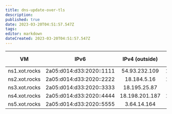 ```yaml
---
title: dns-update-over-tls
description: 
published: true
date: 2023-03-20T04:51:57.547Z
tags: 
editor: markdown
dateCreated: 2023-03-20T04:51:57.547Z
---
```


|       VM      |           IPv6           | IPv4 (outside) | IPv4 (inside) =\| |
|:-------------:|:------------------------:|:--------------:|:-----------------:|
| ns1.xot.rocks | 2a05:d014:d33:2020::1111 | 54.93.232.109  | 172.31.34.138     |
| ns2.xot.rocks | 2a05:d014:d33:2020::2222 | 18.184.5.16    | 172.31.39.106     |
| ns3.xot.rocks | 2a05:d014:d33:2020::3333 | 18.195.25.87   | 172.31.33.27      |
| ns4.xot.rocks | 2a05:d014:d33:2020::4444 | 18.198.201.187 | 172.31.43.222     |
| ns5.xot.rocks | 2a05:d014:d33:2020::5555 | 3.64.14.164    | 172.31.36.89      |